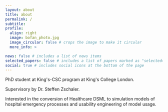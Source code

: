 ```yaml
---
layout: about
title: about
permalink: /
subtitle:  
profile:
  align: right
  image: bofan_photo.jpg
  image_circular: false # crops the image to make it circular
  more_info: >

news: false # includes a list of news items
selected_papers: false # includes a list of papers marked as "selected={true}"
social: true # includes social icons at the bottom of the page
---
```


PhD student at King's-CSC program at King's College London. 

Supervisory by Dr. Steffen Zschaler. 

Interested in the conversion of Healthcare DSML to simulation models of hospital emergency processes and usability engineering of model usage.


